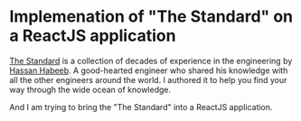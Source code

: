 # Implemenation of "The Standard" on a ReactJS application

[The Standard](https://github.com/hassanhabib/The-Standard) is a collection of decades of experience in the engineering by [Hassan Habeeb](https://github.com/hassanhabib). A good-hearted engineer who shared his knowledge with all the other engineers around the world. I authored it to help you find your way through the wide ocean of knowledge.

And I am trying to bring the "The Standard" into a ReactJS application.
